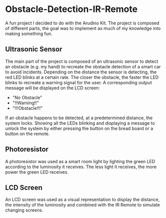 # Obstacle-Detection-IR-Remote
A fun project I decided to do with the Arudino Kit. The project is composed of different parts, the goal was to implement as much of my knowledge into making something fun.

## Ultrasonic Sensor
The main part of the project is composed of an ultrasonic sensor to detect an obstacle (e.g. my hand) to recreate the obstacle detection of a smart car to avoid incidents. Depending on the distance the sensor is detecting, the red LED blinks at a certain rate. The closer the obstacle, the faster the LED blinks to recreate a warning signal for the user. A corresponding output message will be displayed on the LCD screen:
- "No Obstacle"
- "!!Warning!!"
- "!!!Obstacle!!!"

If an obstacle happens to be detected, at a predetermined distance, the system locks. Showing all the LEDs blinking and displaying a message to unlock the system by either pressing the button on the bread board or a button on the remote.

## Photoresistor
A photoresistor was used as a smart room light by lighting the green LED according to the luminosity it receives. The less light it receives, the more power the green LED receives.

## LCD Screen
An LCD screen was used as a visual representation to display the distance, the intensity of the luminosity and combined with the IR Remote to simulate changing screens.
